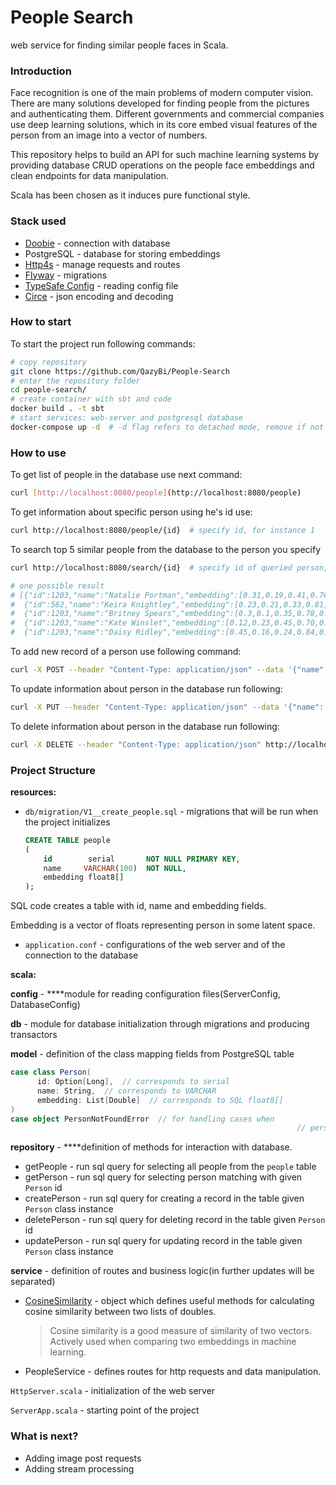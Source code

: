 # People Search

web service for finding similar people faces in Scala.

### Introduction

Face recognition is one of the main problems of modern computer vision. There are many solutions developed for finding people from the pictures and authenticating them. Different governments and commercial companies use deep learning solutions, which in its core embed visual features of the person from an image into a vector of numbers.

This repository helps to build an API for such machine learning systems by providing database CRUD operations on the people face embeddings and clean endpoints for data manipulation.

Scala has been chosen as it induces pure functional style.

### Stack used

- [Doobie](https://tpolecat.github.io/doobie/) - connection with database
- PostgreSQL - database for storing embeddings
- [Http4s](https://http4s.org/) - manage requests and routes
- [Flyway](https://flywaydb.org/) - migrations
- [TypeSafe Config](https://github.com/lightbend/config) - reading config file
- [Circe](https://circe.github.io/circe/) - json encoding and decoding

### How to start

To start the project run following commands:

```bash
# copy repository
git clone https://github.com/QazyBi/People-Search
# enter the repository folder
cd people-search/
# create container with sbt and code
docker build . -t sbt
# start services: web-server and postgresql database
docker-compose up -d  # -d flag refers to detached mode, remove if not needed
```

### How to use

To get list of people in the database use next command:

```bash
curl [http://localhost:8080/people](http://localhost:8080/people)
```

To get information about specific person using he's id use:

```bash
curl http://localhost:8080/people/{id}  # specify id, for instance 1
```

To search top 5 similar people from the database to the person you specify

```bash
curl http://localhost:8080/search/{id}  # specify id of queried person, for instance 1

# one possible result
# [{"id":1203,"name":"Natalie Portman","embedding":[0.31,0.19,0.41,0.76,0.35, 0.3]},
#  {"id":562,"name":"Keira Knightley","embedding":[0.23,0.21,0.33,0.81,0.29, 0.14]},
#  {"id":1203,"name":"Britney Spears","embedding":[0.3,0.1,0.35,0.78,0.95, 0.04]},
#  {"id":1203,"name":"Kate Winslet","embedding":[0.12,0.23,0.45,0.70,0.89, 0.12]},
#  {"id":1203,"name":"Daisy Ridley","embedding":[0.45,0.16,0.24,0.84,0.91, 0.05]}]
```

To add new record of a person use following command:

```bash
curl -X POST --header "Content-Type: application/json" --data '{"name": "Martin Odersky", "embedding": [0.3, 0.1, 0.35, 0.85, 0.99, 0.01]}' http://localhost:8080/people
```

To update information about person in the database run following:

```bash
curl -X PUT --header "Content-Type: application/json" --data '{"name": "Martin Odersky", "embedding": [0.3, 0.1, 0.35, 0.85, 0.99]}' http://localhost:8080/people
```

To delete information about person in the database run following:

```bash
curl -X DELETE --header "Content-Type: application/json" http://localhost:8080/people/{id}  # specify id, for instance 1
```

### Project Structure

**resources:**

- `db/migration/V1__create_people.sql` - migrations that will be run when the project initializes
    
    ```sql
    CREATE TABLE people
    (
        id        serial       NOT NULL PRIMARY KEY,
        name     VARCHAR(100)  NOT NULL,
        embedding float8[]
    );
    ```
    

SQL code creates a table with id, name and embedding fields.

Embedding is a vector of floats representing person in some latent space.

- `application.conf` - configurations of the web server and of the connection to the database

**scala:**

**config** - ****module for reading configuration files(ServerConfig, DatabaseConfig)

**db** - module for database initialization through migrations and producing transactors

**model** - definition of the class mapping fields from PostgreSQL table

```scala
case class Person(
      id: Option[Long],  // corresponds to serial
      name: String,  // corresponds to VARCHAR
      embedding: List[Double]  // corresponds to SQL float8[]
)
case object PersonNotFoundError  // for handling cases when 
																// person not found in the table
```

**repository** -  ****definition of methods for interaction with database.

- getPeople - run sql query for selecting all people from the `people` table
- getPerson - run sql query for selecting person matching with given `Person` id
- createPerson - run sql query for creating a record in the table given `Person` class instance
- deletePerson - run sql query for deleting record in the table given `Person` id
- updatePerson - run sql query for updating record in the table given `Person` class instance

**service** - definition of routes and business logic(in further updates will be separated)

- [CosineSimilarity](https://en.wikipedia.org/wiki/Cosine_similarity) - object which defines useful methods for calculating cosine similarity between two lists of doubles.
    
    > Cosine similarity is a good measure of similarity of two vectors. Actively used when comparing two embeddings in machine learning.
    > 
- PeopleService - defines routes for http requests and data manipulation.

`HttpServer.scala` - initialization of the web server

`ServerApp.scala` - starting point of the project

### What is next?

- Adding image post requests
- Adding stream processing